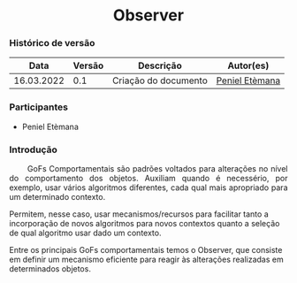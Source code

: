 # <center> Observer

### Histórico de versão<br>

| Data       | Versão | Descrição            | Autor(es)  |
| ---------- | ------ | -------------------- | ---------- |
| 16.03.2022 | 0.1    | Criação do documento | [Peniel Etèmana](https://github.com/zpeniel09) |

### Participantes

- Peniel Etèmana 

### Introdução

<p align="justify">&emsp;&emsp;
GoFs Comportamentais são padrões voltados para alterações no nível do comportamento dos objetos. Auxiliam quando é necessério, por exemplo, usar vários algoritmos diferentes, cada qual mais apropriado para um determinado contexto. 

Permitem, nesse caso, usar mecanismos/recursos para facilitar tanto a incorporação de novos algoritmos para 
novos contextos quanto a seleção de qual algoritmo usar dado um contexto.

Entre os principais GoFs comportamentais temos o Observer, que consiste em definir um mecanismo eficiente para reagir
às alterações realizadas em determinados objetos.

</p>

